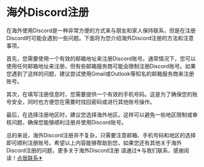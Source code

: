 # 海外Discord注册

在海外使用Discord是一种非常方便的方式来与朋友和家人保持联系，但是在注册Discord时可能会遇到一些问题。下面将为您介绍海外Discord注册的方法和注意事项。

首先，您需要使用一个有效的邮箱地址来注册Discord账号。通常情况下，您可以使用任何邮箱地址来注册，但有些邮箱服务商可能会限制注册Discord账号。如果您遇到了这样的问题，建议尝试使用Gmail或Outlook等知名的邮箱服务商来注册账号。

其次，在填写注册信息时，您需要提供一个有效的手机号码。这是为了确保您的账号安全，同时也方便您在需要时找回密码或进行其他账号操作。

最后，在选择注册地区时，建议您选择海外地区。这样可以避免一些地区限制或审核问题，确保您能够顺利注册并使用Discord账号。

总的来说，海外Discord注册并不复杂，只需要注意邮箱、手机号码和地区的选择即可顺利注册账号。希望以上内容能够帮助到您，如果您还有其他关于海外Discord注册的问题，更多关于海外Discord注册 请通过✈与我们联系，感谢阅读！[点我联系✈](https://auth.G208.com)